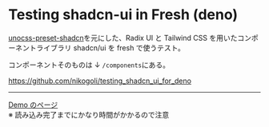 # Testing shadcn-ui in Fresh (deno)

[unocss-preset-shadcn](https://github.com/fisand/unocss-preset-shadcn)を元にした、Radix UI と Tailwind CSS を用いたコンポーネントライブラリ shadcn/ui を fresh で使うテスト。

コンポーネントそのものは ↓ `/components`にある。

https://github.com/nikogoli/testing_shadcn_ui_for_deno

--------------

[Demo のページ](https://testing-shadcn-ui-in-fresh.deno.dev/) <br>
※ 読み込み完了までにかなり時間がかかるので注意



